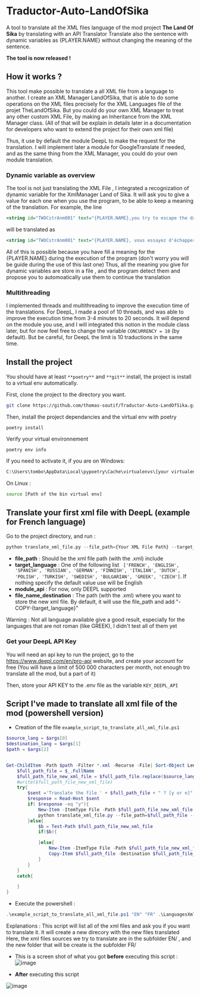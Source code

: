 # Traductor-Auto-LandOfSika

A tool to translate all the XML files language of the mod project **The Land Of Sika** by translating with an API Translator
Translate also the sentence with dynamic variables as {PLAYER.NAME} without changing the meaning of the sentence.

**The tool is now released !**

## How it works ?

This tool make possible to translate a all XML file from a language to another. I create an XML Manager LandOfSika, that is able to do some operations on the XML files precisely for the XML Languages file of the projet TheLandOfSika. But you could do your own XML Manager to treat any other custom XML File, by making an Inheritance
from the XML Manager class. (All of that will be explain in details later in a documentation for developers who want to extend the project for their own xml file)

Thus, it use by default the module DeepL to make the request for the translation. I will implement later a module for GoogleTranslate if needed, and as the same thing from the XML Manager, you could do your own module translation.

### Dynamic variable as overview

The tool is not just translating the XML File , I integrated a recognization of dynamic variable for the XmlManager Land of Sika. It will ask you to give a value for each one when you use the program, to be able to keep a meaning of the translation. For example, the line

```xml
<string id="TWOCstrAnm001" text="{PLAYER.NAME},you try to escape the darkness" />
 ```

will be translated as 

```xml
<string id="TWOCstrAnm001" text="{PLAYER.NAME}, vous essayez d'échapper à l'obscurité" />
```

All of this is possible because you have fill a meaning for the {PLAYER.NAME} during the execution of the program (don't worry you will be guide during the use of this last one)
Thus, all the meaning you give for dynamic variables are store in a file , and the program detect them and propose you to automoatically use them to continue the translation

### Multithreading

I implemented threads and multithreading to improve the execution time of the translations. For DeepL, I made a pool of 10 threads, and was able to improve the execution time from 3-4 minutes to 20 seconds. It will depend on the module you use, and I will integrated this notion in the module class later, but for now feel free to change the variable `CONCURRENCY = 10` (by default). But be careful, for DeepL the limit is 10 traductions in the same time.



## Install the project

You should have at least `**poetry**` and `**git**` install, the project is install to a virtual env automatically.

First, clone the project to the directory you want.

```bash
git clone https://github.com/thomas-soutif/Traductor-Auto-LandOfSika.git
```

Then, install the project dependancies and the virtual env with poetry

```
poetry install
```

Verify your virtual environnement

```
poetry env info
```
If you need to activate it, if you are on Windows:

```cmd
C:\Users\tombo\AppData\Local\pypoetry\Cache\virtualenvs\[your virtualenv created]\activate
```
On Linux :
```bash
source [Path of the bin virtual env]
```
## Translate your first xml file with DeepL (example for French language)

Go to the project directory, and run :
```python
python translate_xml_file.py --file_path={Your XML File Path} --target_language="FRENCH" --module_api="DEEPL" --file_name_destination="{Your file name destination path}"
```
- **file_path** : Should be the xml file path (with the .xml) include
- **target_language** : One of the following list ` ['FRENCH', 'ENGLISH', 'SPANISH', 'RUSSIAN', 'GERMAN', 'FINNISH', 'ITALIAN', 'DUTCH', 'POLISH', 'TURKISH', 'SWEDISH', 'BULGARIAN', 'GREEK', 'CZECH']`. If nothing specify the default value use will be English
- **module_api** : For now, only DEEPL supported
- **file_name_destination** : The path (with the .xml) where you want to store the new xml file. By default, it will use the file_path and add "-COPY-{target_language}"

Warning : Not all language available give a good result, especially for the languages that are not roman (like GREEK), I didn't test all of them yet

### Get your DeepL API Key
You will need an api key to run the project, go to the https://www.deepl.com/en/pro-api website, and create your account for free (You will have a limit of 500 000 characters per month, not enough tro translate all the mod, but a part of it)

Then, store your API KEY to the .env file as the variable `KEY_DEEPL_API`

## Script I've made to translate all xml file of the mod (powershell version)

- Creation of the file `example_script_to_translate_all_xml_file.ps1`

``` powershell
$source_lang = $args[0]
$destination_lang = $args[1]
$path = $args[2]


Get-ChildItem -Path $path -Filter *.xml -Recurse -File| Sort-Object Length -Descending | ForEach-Object {
    $full_path_file = $_.FullName
    $full_path_file_new_xml_file = $full_path_file.replace($source_lang,$destination_lang)
    #write($full_path_file_new_xml_file)
    try{
        $sent ='Translate the file ' + $full_path_file + " ? [y or n]"
        $response = Read-Host $sent
        if( $response -eq "y"){
            New-Item -ItemType File -Path $full_path_file_new_xml_file -Force
            python translate_xml_file.py --file_path=$full_path_file --target_language="FRENCH" --module_api="DEEPL" --file_name_destination=$full_path_file_new_xml_file
        }else{
            $b = Test-Path $full_path_file_new_xml_file
            if($b){

            }else{
                New-Item -ItemType File -Path $full_path_file_new_xml_file -Force
                Copy-Item $full_path_file -Destination $full_path_file_new_xml_file
            }
        }
    }
    catch{

    }
}
```
- Execute the powershell : 

``` powershell
.\example_script_to_translate_all_xml_file.ps1 "EN" "FR" .\LanguagesXmlFiles\ 
```

Explanations : This script will list all of the xml files and ask you if you want to translate it. It will create a new direcory with the new files translated
Here, the xml files sources we try to translate are in the subfolder EN/ , and the new folder that will be create is the subfolder FR/

- This is a screen shot of what you got **before** executing this script :
![image](https://user-images.githubusercontent.com/23268707/181644506-7a4f586e-63fa-4170-b54a-9834eadd4add.png)

- **After** executing this script

![image](https://user-images.githubusercontent.com/23268707/181644610-b27bd795-4a3e-439f-832a-b8f6c4e76625.png)


